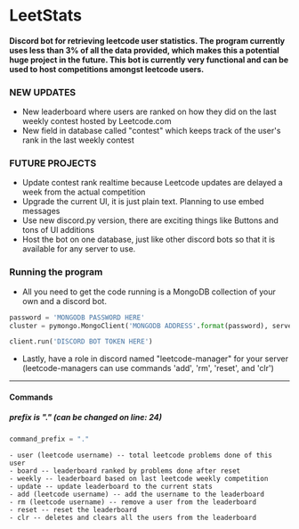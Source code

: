# LeetStats
#### Discord bot for retrieving leetcode user statistics. The program currently uses less than 3% of all the data provided, which makes this a potential huge project in the future. This bot is currently very functional and can be used to host competitions amongst leetcode users.

### NEW UPDATES
- New leaderboard where users are ranked on how they did on the last weekly contest hosted by Leetcode.com
- New field in database called "contest" which keeps track of the user's rank in the last weekly contest
### FUTURE PROJECTS
- Update contest rank realtime because Leetcode updates are delayed a week from the actual competition
- Upgrade the current UI, it is just plain text. Planning to use embed messages
- Use new discord.py version, there are exciting things like Buttons and tons of UI additions
- Host the bot on one database, just like other discord bots so that it is available for any server to use.

### Running the program
- All you need to get the code running is a MongoDB collection of your own and a discord bot.
```py
password = 'MONGODB PASSWORD HERE'
cluster = pymongo.MongoClient('MONGODB ADDRESS'.format(password), server_api = pymongo.server_api.ServerApi('1'))
```

```py
client.run('DISCORD BOT TOKEN HERE')
```

- Lastly, have a role in discord named "leetcode-manager" for your server (leetcode-managers can use commands 'add', 'rm', 'reset', and 'clr')

---
#### Commands
##### prefix is "." (can be changed on line: 24)
```py 
command_prefix = "."
```
```
- user (leetcode username) -- total leetcode problems done of this user
- board -- leaderboard ranked by problems done after reset
- weekly -- leaderboard based on last leetcode weekly competition
- update -- update leaderboard to the current stats
- add (leetcode username) -- add the username to the leaderboard
- rm (leetcode username) -- remove a user from the leaderboard
- reset -- reset the leaderboard
- clr -- deletes and clears all the users from the leaderboard
```
